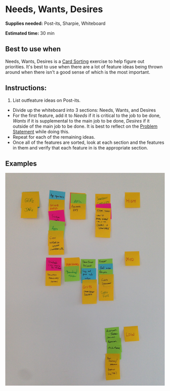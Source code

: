 # Needs, Wants, Desires

**Supplies needed:** Post-its, Sharpie, Whiteboard

**Estimated time:** 30 min

## Best to use when

Needs, Wants, Desires is a [Card Sorting](1-understand-card-sorting.md)
exercise to help figure out priorities.
It's best to use when there are a lot of feature ideas
being thrown around when there isn't a good sense of which is the most
important.

## Instructions:

1. List outfeature ideas on Post-its.
* Divide up the whiteboard into 3 sections: Needs, Wants, and Desires
* For the first feature, 
add it to *Needs* if it is critical to the job to be done,
*Wants* if it is supplemental to the main job to be done,
*Desires* if it outside of the main job to be done.
It is best to reflect on the [Problem Statement](1-understand-problem-statement.md)
while doing this.
* Repeat for each of the remaining ideas.
* Once all of the features are sorted, 
look at each section and the features in them
and verify that each feature in is the appropriate section.

## Examples

![Needs, Wants, Desires](images/needs-wants-desires.jpg)
